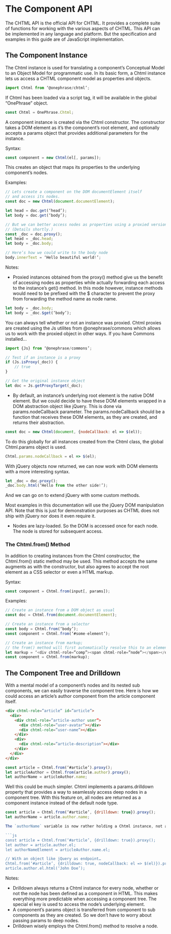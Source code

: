 # The Component API
The CHTML API is the official API for CHTML. It provides a complete suite of functions for working with the various aspects of CHTML. This API can be implemented in any language and platform. But the specification and examples in this guide are of JavaScript implementation.

## The Component Instance
The Chtml instance is used for translating a component’s Conceptual Model to an Object Model for programmatic use. In its basic form, a Chtml instance lets us access a CHTML component model as properties and objects.

```js
import Chtml from ‘@onephrase/chtml’;
```

If Chtml has been loaded via a script tag, it will be available in the global “OnePhrase” object.

```js
const Chtml = OnePhrase.Chtml;
```

A component instance is created via the Chtml constructor. The constructor takes a DOM element as it’s the component’s root element, and optionally accepts a params object that provides additional parameters for the instance.

Syntax:

```js
const component = new Chtml(el[, params]);
```

This creates an object that maps its properties to the underlying component’s nodes.

Examples:

```js
// Lets create a component on the DOM documentElement itself
// and access its nodes. 
const doc = new Chtml(document.documentElement);

let head = doc.get(‘head’);
let body = doc.get(‘body’);

// But we can better access nodes as properties using a proxied version of the component instance.
// (Details shortly.)
const _doc = doc.proxy();
let head = _doc.head;
let body = _doc.body;

// Here’s how we could write to the body node
body.innerText = ‘Hello beautiful world!’;
```

Notes:
*	Proxied instances obtained from the proxy() method give us the benefit of accessing nodes as properties while actually forwarding each access to the instance’s get() method. In this mode however, instance methods would need to be prefixed with the $ character to prevent the proxy from forwarding the method name as node name.

```js
let body = _doc.body;
let body = _doc.$get(‘body’);
```

You can always tell whether or not an instance was proxied. Chtml proxies are created using the Js utilites from @onephrase/commons which allows us to work with the proxied object in other ways. If you have Commons installed...

```js
import {Js} from ‘@onephrase/commons’;

// Test if an instance is a proxy
if (Js.isProxy(_doc)) {
	// true
}

// Get the original instance object
let doc = Js.getProxyTarget(_doc);
```

*	By default, an instance’s underlying root element is the native DOM element. But we could decide to have these DOM elements wrapped in a DOM abstraction object like jQuery. This is done via params.nodeCallback parameter. The params.nodeCallback should be a function that receives these DOM elements, as they are created, and returns their abstraction. 

```js
const doc = new Chtml(document, {nodeCallback: el => $(el));
```

To do this globally for all instances created from the Chtml class, the global Chtml.params object is used.

```js
Chtml.params.nodeCallback = el => $(el);
```

With jQuery objects now returned, we can now work with DOM elements with a more interesting syntax.

```js
let _doc = doc.proxy();
_doc.body.html(‘Hello from the other side!’);
```

And we can go on to extend jQuery with some custom methods.

Most examples in this documentation will use the jQuery DOM manipulation API. Note that this is just for demonstration purposes as CHTML does not ship with jQuery nor does it even require it.

*	Nodes are lazy-loaded. So the DOM is accessed once for each node. The node is stored for subsequent access.


### The Chtml.from() Method

In addition to creating instances from the Chtml constructor, the Chtml.from() static method may be used. This method accepts the same augments as with the constructor, but also agrees to accept the root element as a CSS selector or even a HTML markup.

Syntax:

```js
const component = Chtml.from(input[, params]);
```

Examples:

```js
// Create an instance from a DOM object as usual
const doc = Chtml.from(document.documentElement);

// Create an instance from a selector
const body = Chtml.from(‘body’);
const component = Chtml.from(‘#some-element’);

// Create an instance from markup;
// the from() method will first automatically resolve this to an element.
let markup = ‘<div chtml-role=”comp”><span chtml-role=”node”></span></div>’;
const component = Chtml.from(markup);
```

## The Component Tree and Drilldown
With a mental model of a component’s nodes and its nested sub components, we can easily traverse the component tree. Here is how we could access an article’s author component from the article component itself.

```html
<div chtml-role=”article” id=”article”>
  <div>
    <div chtml-role=”article-author user”>
      <div chtml-role=”user-avatar”></div>
      <div chtml-role=”user-name”></div>
    </div>
    <div>
      <div chtml-role=”article-description”></div>
    </div>
  </div>
</div>
```

```js
const article = Chtml.from(‘#article’).proxy();
let articleAuthor = Chtml.from(article.author).proxy();
let authorName = articleAuthor.name;
```

Well this could be much simpler. Chtml implements a params.drilldown property that provides a way to seamlessly access deep nodes in a component tree. With this feature on, all nodes are returned as a component instance instead of the default node type. 

```js
const article = Chtml.from(‘#article’, {drilldown: true}).proxy();
let authorName = article.author.name;

The `authorName` variable is now rather holding a Chtml instance, not a DOM element. This makes it seamless to continue the drilldown. Using a `.el` at any point drops the chaining and returns the node’s underlying element.

```js
const article = Chtml.from(‘#article’, {drilldown: true}).proxy();
let author = article.author.el;
let authorNameElement = articleAuthor.name.el;

// With an object like jQuery as endpoint…
Chtml.from(‘#article’, {drilldown: true, nodeCallback: el => $(el)}).proxy();
article.author.el.html(‘John Doe’);
```

Notes:
+ Drilldown always returns a Chtml instance for every node, whether or not the node has been defined as a component in HTML. This makes everything more predictable when accessing a component tree. The special el key is used to access the node’s underlying element.
+ A component’s params object is transferred from component to sub components as they are created. So we don’t have to worry about passing params to deep nodes.
+ Drilldown wisely employs the Chtml.from() method to resolve a node.

